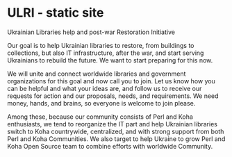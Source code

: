# ULRI - static site

Ukrainian Libraries help and post-war Restoration Initiative

Our goal is to help Ukrainian libraries to restore,
from buildings to collections, but also IT infrastructure,
after the war, and start serving Ukrainians to rebuild
the future. We want to start preparing for this now.

We will unite and connect worldwide libraries and government
organizations for this goal and now call you to join.
Let us know how you can be helpful and what your ideas are,
and follow us to receive our requests for action and our proposals,
needs, and requirements. We need money, hands, and brains,
so everyone is welcome to join please.

Among these, because our community consists of Perl and Koha enthusiasts,
we tend to reorganize the IT part and help Ukrainian libraries switch
to Koha countrywide, centralized, and with strong support from both
Perl and Koha Communities. We also target to help Ukraine to grow
Perl and Koha Open Source team to combine efforts with worldwide Community.
